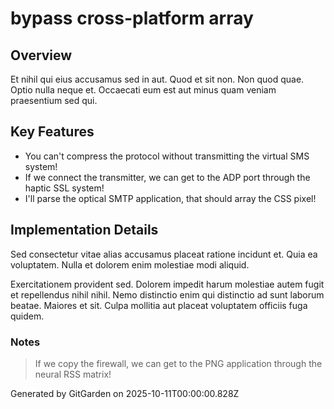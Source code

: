 # bypass cross-platform array

## Overview
Et nihil qui eius accusamus sed in aut. Quod et sit non. Non quod quae. Optio nulla neque et. Occaecati eum est aut minus quam veniam praesentium sed qui.

## Key Features
- You can't compress the protocol without transmitting the virtual SMS system!
- If we connect the transmitter, we can get to the ADP port through the haptic SSL system!
- I'll parse the optical SMTP application, that should array the CSS pixel!

## Implementation Details
Sed consectetur vitae alias accusamus placeat ratione incidunt et. Quia ea voluptatem. Nulla et dolorem enim molestiae modi aliquid.
 Exercitationem provident sed. Dolorem impedit harum molestiae autem fugit et repellendus nihil nihil. Nemo distinctio enim qui distinctio ad sunt laborum beatae. Maiores et sit. Culpa mollitia aut placeat voluptatem officiis fuga quidem.

### Notes
> If we copy the firewall, we can get to the PNG application through the neural RSS matrix!

Generated by GitGarden on 2025-10-11T00:00:00.828Z